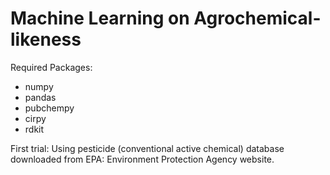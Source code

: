 # Machine Learning on Agrochemical-likeness

Required Packages:
- numpy
- pandas
- pubchempy
- cirpy
- rdkit

First trial:
Using pesticide (conventional active chemical) database downloaded from EPA: Environment Protection Agency website. 
